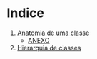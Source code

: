 # Indice

 1. [Anatomia de uma classe](./Anatomia_de_uma_classe.md)
    * [ANEXO](./ANEXOS/Anatomia_de_uma_classe.java)
 2. [Hierarquia de classes](./Hierarquia_de_classes.md)
